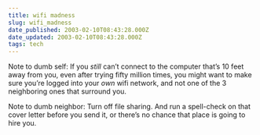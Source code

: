 ```yaml
---
title: wifi madness
slug: wifi_madness
date_published: 2003-02-10T08:43:28.000Z
date_updated: 2003-02-10T08:43:28.000Z
tags: tech
---
```


Note to dumb self: If you *still* can’t connect to the computer that’s 10 feet away from you, even after trying fifty million times, you might want to make sure you’re logged into your *own* wifi network, and not one of the 3 neighboring ones that surround you.

Note to dumb neighbor: Turn off file sharing. And run a spell-check on that cover letter before you send it, or there’s no chance that place is going to hire you.
